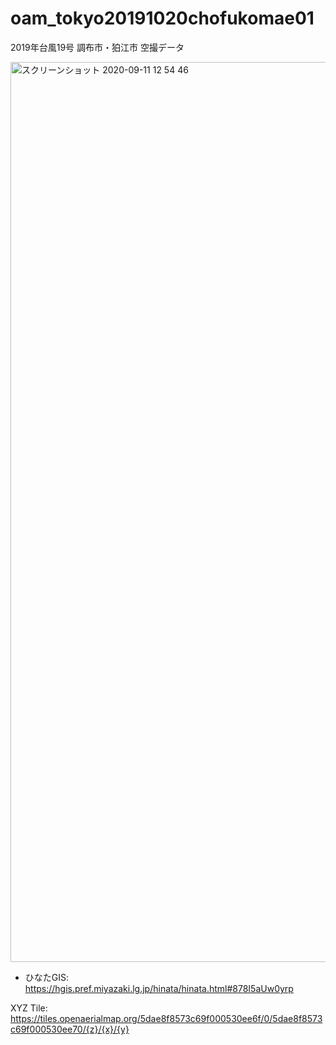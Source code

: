 # oam_tokyo20191020chofukomae01
2019年台風19号 調布市・狛江市 空撮データ

<img width="1440" alt="スクリーンショット 2020-09-11 12 54 46" src="https://user-images.githubusercontent.com/416977/92856197-24207000-f42e-11ea-956e-fc1b50e40473.png">


* ひなたGIS: https://hgis.pref.miyazaki.lg.jp/hinata/hinata.html#878I5aUw0yrp


XYZ Tile: https://tiles.openaerialmap.org/5dae8f8573c69f000530ee6f/0/5dae8f8573c69f000530ee70/{z}/{x}/{y}
